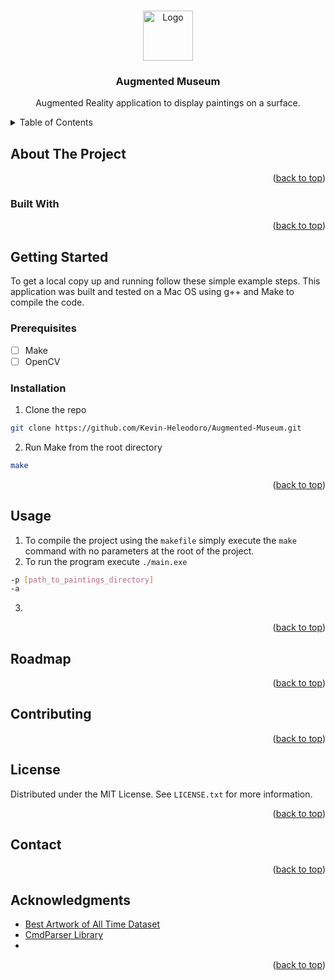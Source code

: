 <!-- Improved compatibility of back to top link: See: https://github.com/othneildrew/Best-README-Template/pull/73 -->

<a name="readme-top"></a>

<!-- PROJECT SHIELDS -->
<!--
*** I'm using markdown "reference style" links for readability.
*** Reference links are enclosed in brackets [ ] instead of parentheses ( ).
*** See the bottom of this document for the declaration of the reference variables
*** for contributors-url, forks-url, etc. This is an optional, concise syntax you may use.
*** https://www.markdownguide.org/basic-syntax/#reference-style-links
-->

<!-- [![Contributors][contributors-shield]][contributors-url]
[![Forks][forks-shield]][forks-url]
[![Stargazers][stars-shield]][stars-url]
[![Issues][issues-shield]][issues-url]
[![MIT License][license-shield]][license-url]
[![LinkedIn][linkedin-shield]][linkedin-url] -->

<!-- PROJECT LOGO -->
<br />
<div align="center">
  <a href="https://github.com/Kevin-Heleodoro/Augmented-Museum">
    <img src="img/logo.png" alt="Logo" width="80" height="80">
  </a>

<h3 align="center">Augmented Museum</h3>

  <p align="center">
    Augmented Reality application to display paintings on a surface.
    <br />
    <!-- <a href="https://github.com/Kevin-Heleodoro/Augmented-Museum"><strong>Explore the docs »</strong></a>
    <br />
    <br />
    <a href="https://github.com/Kevin-Heleodoro/Augmented-Museum">View Demo</a>
    ·
    <a href="https://github.com/Kevin-Heleodoro/Augmented-Museum/issues">Report Bug</a>
    ·
    <a href="https://github.com/Kevin-Heleodoro/Augmented-Museum/issues">Request Feature</a> -->
  </p>
</div>

<!-- TABLE OF CONTENTS -->
<details>
  <summary>Table of Contents</summary>
  <ol>
    <li>
      <a href="#about-the-project">About The Project</a>
      <ul>
        <li><a href="#built-with">Built With</a></li>
      </ul>
    </li>
    <li>
      <a href="#getting-started">Getting Started</a>
      <ul>
        <li><a href="#prerequisites">Prerequisites</a></li>
        <li><a href="#installation">Installation</a></li>
      </ul>
    </li>
    <li><a href="#usage">Usage</a></li>
    <li><a href="#roadmap">Roadmap</a></li>
    <li><a href="#contributing">Contributing</a></li>
    <li><a href="#license">License</a></li>
    <li><a href="#contact">Contact</a></li>
    <li><a href="#acknowledgments">Acknowledgments</a></li>
  </ol>
</details>

<!-- ABOUT THE PROJECT -->

## About The Project

<!-- [![Product Name Screen Shot][product-screenshot]](https://example.com) -->

<!-- Here's a blank template to get started: To avoid retyping too much info. Do a search and replace with your text editor for the following: `Kevin-Heleodoro`, `Augmented-Museum`, `@Golden_Sun_Kev`, `Kevin-Heleodoro`, `gmail.com`, `kevin.heleodoro`, `Augmented Museum`, `Augmented Reality to overlay paintings on a surface, creating a virtual museum out of any space.` -->

<p align="right">(<a href="#readme-top">back to top</a>)</p>

### Built With

<!-- -   [![Next][Next.js]][Next-url]
-   [![React][React.js]][React-url]
-   [![Vue][Vue.js]][Vue-url]
-   [![Angular][Angular.io]][Angular-url]
-   [![Svelte][Svelte.dev]][Svelte-url]
-   [![Laravel][Laravel.com]][Laravel-url]
-   [![Bootstrap][Bootstrap.com]][Bootstrap-url]
-   [![JQuery][JQuery.com]][JQuery-url] -->

<p align="right">(<a href="#readme-top">back to top</a>)</p>

<!-- GETTING STARTED -->

## Getting Started

To get a local copy up and running follow these simple example steps. This application was built and tested on a Mac OS using g++ and Make to compile the code.

### Prerequisites

-   [ ] Make
-   [ ] OpenCV

<!-- Give references to install Make and OpenCV -->

### Installation

1. Clone the repo

```sh
git clone https://github.com/Kevin-Heleodoro/Augmented-Museum.git
```

2. Run Make from the root directory

```sh
make
```

<p align="right">(<a href="#readme-top">back to top</a>)</p>

<!-- USAGE EXAMPLES -->

## Usage

1.  To compile the project using the `makefile` simply execute the `make` command with no parameters at the root of the project.
2.  To run the program execute `./main.exe`

```sh
-p [path_to_paintings_directory]
-a
```

3.

<p align="right">(<a href="#readme-top">back to top</a>)</p>

<!-- ROADMAP -->

## Roadmap

<!-- -   [ ] Feature 1
-   [ ] Feature 2
-   [ ] Feature 3
    -   [ ] Nested Feature

See the [open issues](https://github.com/Kevin-Heleodoro/Augmented-Museum/issues) for a full list of proposed features (and known issues). -->

<p align="right">(<a href="#readme-top">back to top</a>)</p>

<!-- CONTRIBUTING -->

## Contributing

<!-- Contributions are what make the open source community such an amazing place to learn, inspire, and create. Any contributions you make are **greatly appreciated**.

If you have a suggestion that would make this better, please fork the repo and create a pull request. You can also simply open an issue with the tag "enhancement".
Don't forget to give the project a star! Thanks again!

1. Fork the Project
2. Create your Feature Branch (`git checkout -b feature/AmazingFeature`)
3. Commit your Changes (`git commit -m 'Add some AmazingFeature'`)
4. Push to the Branch (`git push origin feature/AmazingFeature`)
5. Open a Pull Request -->

<p align="right">(<a href="#readme-top">back to top</a>)</p>

<!-- LICENSE -->

## License

Distributed under the MIT License. See `LICENSE.txt` for more information.

<p align="right">(<a href="#readme-top">back to top</a>)</p>

<!-- CONTACT -->

## Contact

<!-- Your Name - [@@Golden_Sun_Kev](https://twitter.com/@Golden_Sun_Kev) - kevin.heleodoro@gmail.com.com

Project Link: [https://github.com/Kevin-Heleodoro/Augmented-Museum](https://github.com/Kevin-Heleodoro/Augmented-Museum) -->

<p align="right">(<a href="#readme-top">back to top</a>)</p>

<!-- ACKNOWLEDGMENTS -->

## Acknowledgments

-   [Best Artwork of All Time Dataset](https://www.kaggle.com/datasets/ikarus777/best-artworks-of-all-time?resource=download-directory&select=resized)
-   [CmdParser Library](https://github.com/FlorianRappl/CmdParser)
-   []()

<p align="right">(<a href="#readme-top">back to top</a>)</p>

<!-- MARKDOWN LINKS & IMAGES -->
<!-- https://www.markdownguide.org/basic-syntax/#reference-style-links -->

[contributors-shield]: https://img.shields.io/github/contributors/Kevin-Heleodoro/Augmented-Museum.svg?style=for-the-badge
[contributors-url]: https://github.com/Kevin-Heleodoro/Augmented-Museum/graphs/contributors
[forks-shield]: https://img.shields.io/github/forks/Kevin-Heleodoro/Augmented-Museum.svg?style=for-the-badge
[forks-url]: https://github.com/Kevin-Heleodoro/Augmented-Museum/network/members
[stars-shield]: https://img.shields.io/github/stars/Kevin-Heleodoro/Augmented-Museum.svg?style=for-the-badge
[stars-url]: https://github.com/Kevin-Heleodoro/Augmented-Museum/stargazers
[issues-shield]: https://img.shields.io/github/issues/Kevin-Heleodoro/Augmented-Museum.svg?style=for-the-badge
[issues-url]: https://github.com/Kevin-Heleodoro/Augmented-Museum/issues
[license-shield]: https://img.shields.io/github/license/Kevin-Heleodoro/Augmented-Museum.svg?style=for-the-badge
[license-url]: https://github.com/Kevin-Heleodoro/Augmented-Museum/blob/master/LICENSE.txt
[linkedin-shield]: https://img.shields.io/badge/-LinkedIn-black.svg?style=for-the-badge&logo=linkedin&colorB=555
[linkedin-url]: https://linkedin.com/in/Kevin-Heleodoro
[product-screenshot]: images/screenshot.png
[Next.js]: https://img.shields.io/badge/next.js-000000?style=for-the-badge&logo=nextdotjs&logoColor=white
[Next-url]: https://nextjs.org/
[React.js]: https://img.shields.io/badge/React-20232A?style=for-the-badge&logo=react&logoColor=61DAFB
[React-url]: https://reactjs.org/
[Vue.js]: https://img.shields.io/badge/Vue.js-35495E?style=for-the-badge&logo=vuedotjs&logoColor=4FC08D
[Vue-url]: https://vuejs.org/
[Angular.io]: https://img.shields.io/badge/Angular-DD0031?style=for-the-badge&logo=angular&logoColor=white
[Angular-url]: https://angular.io/
[Svelte.dev]: https://img.shields.io/badge/Svelte-4A4A55?style=for-the-badge&logo=svelte&logoColor=FF3E00
[Svelte-url]: https://svelte.dev/
[Laravel.com]: https://img.shields.io/badge/Laravel-FF2D20?style=for-the-badge&logo=laravel&logoColor=white
[Laravel-url]: https://laravel.com
[Bootstrap.com]: https://img.shields.io/badge/Bootstrap-563D7C?style=for-the-badge&logo=bootstrap&logoColor=white
[Bootstrap-url]: https://getbootstrap.com
[JQuery.com]: https://img.shields.io/badge/jQuery-0769AD?style=for-the-badge&logo=jquery&logoColor=white
[JQuery-url]: https://jquery.com
